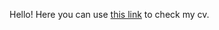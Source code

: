 Hello! Here you can use [this link](https://github.com/Andromeda-git/rsschool-cv/blob/gh-pages/cv.md) to check my cv.
